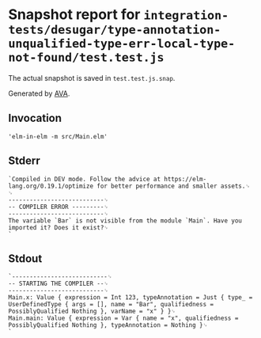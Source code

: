# Snapshot report for `integration-tests/desugar/type-annotation-unqualified-type-err-local-type-not-found/test.test.js`

The actual snapshot is saved in `test.test.js.snap`.

Generated by [AVA](https://avajs.dev).

## Invocation

    'elm-in-elm -m src/Main.elm'

## Stderr

    `Compiled in DEV mode. Follow the advice at https://elm-lang.org/0.19.1/optimize for better performance and smaller assets.␊
    ␊
    ---------------------------␊
    -- COMPILER ERROR ---------␊
    ---------------------------␊
    The variable `Bar` is not visible from the module `Main`. Have you imported it? Does it exist?␊
    `

## Stdout

    `---------------------------␊
    -- STARTING THE COMPILER --␊
    ---------------------------␊
    Main.x: Value { expression = Int 123, typeAnnotation = Just { type_ = UserDefinedType { args = [], name = "Bar", qualifiedness = PossiblyQualified Nothing }, varName = "x" } }␊
    Main.main: Value { expression = Var { name = "x", qualifiedness = PossiblyQualified Nothing }, typeAnnotation = Nothing }␊
    `
